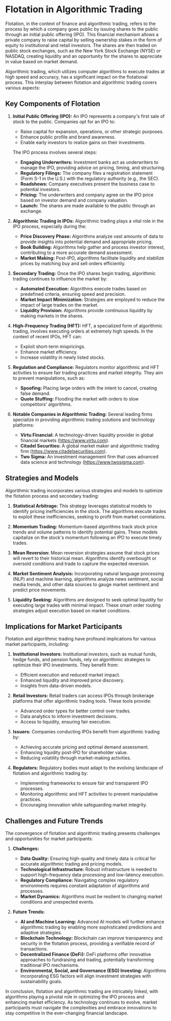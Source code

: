 # Flotation in Algorithmic Trading

Flotation, in the context of finance and algorithmic trading, refers to the process by which a company goes public by issuing shares to the public through an initial public offering (IPO). This financial mechanism allows a private company to raise capital by selling ownership stakes in the form of equity to institutional and retail investors. The shares are then traded on public stock exchanges, such as the New York Stock Exchange (NYSE) or NASDAQ, creating liquidity and an opportunity for the shares to appreciate in value based on market demand.

Algorithmic trading, which utilizes computer algorithms to execute trades at high speed and accuracy, has a significant impact on the flotational process. This interplay between flotation and algorithmic trading covers various aspects:

## Key Components of Flotation

1. **Initial Public Offering (IPO):**
   An IPO represents a company's first sale of stock to the public. Companies opt for an IPO to:
   - Raise capital for expansion, operations, or other strategic purposes.
   - Enhance public profile and brand awareness.
   - Enable early investors to realize gains on their investments.
   
   The IPO process involves several steps:
   - **Engaging Underwriters:** Investment banks act as underwriters to manage the IPO, providing advice on pricing, timing, and structuring.
   - **Regulatory Filings:** The company files a registration statement (Form S-1 in the U.S.) with the regulatory authority (e.g., the SEC).
   - **Roadshows:** Company executives present the business case to potential investors.
   - **Pricing:** The underwriters and company agree on the IPO price based on investor demand and company valuation.
   - **Launch:** The shares are made available to the public through an exchange.

2. **Algorithmic Trading in IPOs:**
   Algorithmic trading plays a vital role in the IPO process, especially during the:
   - **Price Discovery Phase:** Algorithms analyze vast amounts of data to provide insights into potential demand and appropriate pricing.
   - **Book Building:** Algorithms help gather and process investor interest, contributing to a more accurate demand assessment.
   - **Market Making:** Post-IPO, algorithms facilitate liquidity and stabilize prices by matching buy and sell orders efficiently.

3. **Secondary Trading:**
   Once the IPO shares begin trading, algorithmic trading continues to influence the market by:
   - **Automated Execution:** Algorithms execute trades based on predefined criteria, ensuring speed and precision.
   - **Market Impact Minimization:** Strategies are employed to reduce the impact of large trades on the market.
   - **Liquidity Provision:** Algorithms provide continuous liquidity by making markets in the shares.

4. **High-Frequency Trading (HFT):**
   HFT, a specialized form of algorithmic trading, involves executing orders at extremely high speeds. In the context of recent IPOs, HFT can:
   - Exploit short-term mispricings.
   - Enhance market efficiency.
   - Increase volatility in newly listed stocks.

5. **Regulation and Compliance:**
   Regulators monitor algorithmic and HFT activities to ensure fair trading practices and market integrity. They aim to prevent manipulations, such as:
   - **Spoofing:** Placing large orders with the intent to cancel, creating false demand.
   - **Quote Stuffing:** Flooding the market with orders to slow competitors' algorithms.

6. **Notable Companies in Algorithmic Trading:**
   Several leading firms specialize in providing algorithmic trading solutions and technology platforms:
   - **Virtu Financial:** A technology-driven liquidity provider in global financial markets (https://www.virtu.com).
   - **Citadel Securities:** A global market maker and algorithmic trading firm (https://www.citadelsecurities.com).
   - **Two Sigma:** An investment management firm that uses advanced data science and technology (https://www.twosigma.com).

## Strategies and Models

Algorithmic trading incorporates various strategies and models to optimize the flotation process and secondary trading:

1. **Statistical Arbitrage:** 
   This strategy leverages statistical models to identify pricing inefficiencies in the stock. The algorithms execute trades to exploit these inefficiencies, seeking to profit from market correlations.

2. **Momentum Trading:**
   Momentum-based algorithms track stock price trends and volume patterns to identify potential gains. These models capitalize on the stock's momentum following an IPO to execute timely trades.

3. **Mean Reversion:**
   Mean reversion strategies assume that stock prices will revert to their historical mean. Algorithms identify overbought or oversold conditions and trade to capture the expected reversion.

4. **Market Sentiment Analysis:**
   Incorporating natural language processing (NLP) and machine learning, algorithms analyze news sentiment, social media trends, and other data sources to gauge market sentiment and predict price movements.

5. **Liquidity Seeking:**
   Algorithms are designed to seek optimal liquidity for executing large trades with minimal impact. These smart order routing strategies adjust execution based on market conditions.

## Implications for Market Participants

Flotation and algorithmic trading have profound implications for various market participants, including:

1. **Institutional Investors:**
   Institutional investors, such as mutual funds, hedge funds, and pension funds, rely on algorithmic strategies to optimize their IPO investments. They benefit from:
   - Efficient execution and reduced market impact.
   - Enhanced liquidity and improved price discovery.
   - Insights from data-driven models.

2. **Retail Investors:**
   Retail traders can access IPOs through brokerage platforms that offer algorithmic trading tools. These tools provide:
   - Advanced order types for better control over trades.
   - Data analytics to inform investment decisions.
   - Access to liquidity, ensuring fair execution.

3. **Issuers:**
   Companies conducting IPOs benefit from algorithmic trading by:
   - Achieving accurate pricing and optimal demand assessment.
   - Enhancing liquidity post-IPO for shareholder value.
   - Reducing volatility through market-making activities.

4. **Regulators:**
   Regulatory bodies must adapt to the evolving landscape of flotation and algorithmic trading by:
   - Implementing frameworks to ensure fair and transparent IPO processes.
   - Monitoring algorithmic and HFT activities to prevent manipulative practices.
   - Encouraging innovation while safeguarding market integrity.

## Challenges and Future Trends

The convergence of flotation and algorithmic trading presents challenges and opportunities for market participants:

1. **Challenges:**
   - **Data Quality:** Ensuring high-quality and timely data is critical for accurate algorithmic trading and pricing models.
   - **Technological Infrastructure:** Robust infrastructure is needed to support high-frequency data processing and low-latency execution.
   - **Regulatory Compliance:** Navigating complex regulatory environments requires constant adaptation of algorithms and processes.
   - **Market Dynamics:** Algorithms must be resilient to changing market conditions and unexpected events.

2. **Future Trends:**
   - **AI and Machine Learning:** Advanced AI models will further enhance algorithmic trading by enabling more sophisticated predictions and adaptive strategies.
   - **Blockchain Technology:** Blockchain can improve transparency and security in the flotation process, providing a verifiable record of transactions.
   - **Decentralized Finance (DeFi):** DeFi platforms offer innovative approaches to fundraising and trading, potentially transforming traditional IPO mechanisms.
   - **Environmental, Social, and Governance (ESG) Investing:** Algorithms incorporating ESG factors will align investment strategies with sustainability goals.

In conclusion, flotation and algorithmic trading are intricately linked, with algorithms playing a pivotal role in optimizing the IPO process and enhancing market efficiency. As technology continues to evolve, market participants must navigate the complexities and embrace innovations to stay competitive in the ever-changing financial landscape.